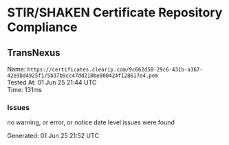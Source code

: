 # STIR/SHAKEN Certificate Repository Compliance

## TransNexus

Name: `https://certificates.clearip.com/9c662d50-29c6-431b-a367-42e9bd4925f1/5b37b9cc47dd210be800424f128617e4.pem`\
Tested At: 01 Jun 25 21:44 UTC\
Time: 131ms

### Issues

no warning, or error, or notice date level issues were found

Generated: 01 Jun 25 21:52 UTC
